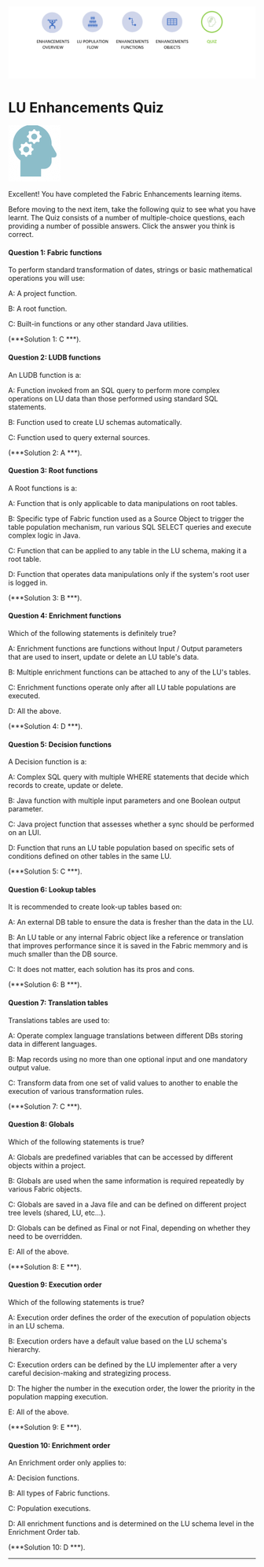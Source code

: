 ![](/academy/Training_Level_1/05_LU_Enhancements/images/EnhancementQuizState.PNG) 

# LU Enhancements Quiz

![](/academy/Training_Level_1/03_fabric_basic_LU/images/Quiz.png) 



Excellent! 
You have completed the Fabric Enhancements learning items.


Before moving to the next item, take the following quiz to see what you have learnt. The Quiz consists of a number of multiple-choice questions, each providing a number of possible answers. Click the answer you think is correct. 



#### Question 1: Fabric functions

To perform standard transformation of dates, strings or basic mathematical operations you will use:

A: A project function.

B: A root function. 

C: Built-in functions or any other standard Java utilities.

(***Solution 1: C ***).



#### Question 2: LUDB functions

An LUDB function is a:

A: Function invoked from an SQL query to perform more complex operations on LU data than those performed using standard SQL statements.

B: Function used to create LU schemas automatically.

C: Function used to query external sources.

(***Solution 2: A ***).



#### Question 3: Root functions

A Root functions is a:

A: Function that is only applicable to data manipulations on root tables. 

B: Specific type of Fabric function used as a Source Object to trigger the table population mechanism, run various SQL SELECT 
   queries and execute complex logic in Java.

C: Function that can be applied to any table in the LU schema, making it a root table.

D: Function that operates data manipulations only if the system's root user is logged in.

(***Solution 3: B ***).



#### Question 4: Enrichment functions

Which of the following statements is definitely true?

A: Enrichment functions are functions without Input / Output parameters that are used to insert, update or delete an LU table's data.

B: Multiple enrichment functions can be attached to any of the LU's tables.

C: Enrichment functions operate only after all LU table populations are executed.

D: All the above.

(***Solution 4: D ***).



#### Question 5: Decision functions

A Decision function is a:

A: Complex SQL query with multiple WHERE statements that decide which records to create, update or delete.

B: Java function with multiple input parameters and one Boolean output parameter.

C: Java project function that assesses whether a sync should be performed on an LUI.

D: Function that runs an LU table population based on specific sets of conditions defined on other tables in the same LU.

(***Solution 5: C ***).



#### Question 6: Lookup tables

It is recommended to create look-up tables based on: 

A: An external DB table to ensure the data is fresher than the data in the LU.

B: An LU table or any internal Fabric object like a reference or translation that improves performance since it is 
   saved in the Fabric memmory and is much smaller than the DB source.

C: It does not matter, each solution has its pros and cons.

(***Solution 6: B ***).



#### Question 7: Translation tables

Translations tables are used to:

A: Operate complex language translations between different DBs storing data in different languages.

B: Map records using no more than one optional input and one mandatory output value.

C: Transform data from one set of valid values to another to enable the execution of various transformation rules.

(***Solution 7: C ***).



#### Question 8: Globals

Which of the following statements is true?

A: Globals are predefined variables that can be accessed by different objects within a project.

B: Globals are used when the same information is required repeatedly by various Fabric objects.

C: Globals are saved in a Java file and can be defined on different project tree levels (shared, LU, etc...).

D: Globals can be defined as Final or not Final, depending on whether they need to be overridden.

E: All of the above.

(***Solution 8: E ***).



#### Question 9: Execution order

Which of the following statements is true?

A: Execution order defines the order of the execution of population objects in an LU schema.

B: Execution orders have a default value based on the LU schema's hierarchy.

C: Execution orders can be defined by the LU implementer after a very careful decision-making and strategizing process.

D: The higher the number in the execution order, the lower the priority in the population mapping execution.

E: All of the above.

(***Solution 9: E ***).



#### Question 10: Enrichment order

An Enrichment order only applies to:

A: Decision functions.

B: All types of Fabric functions.

C: Population executions.

D: All enrichment functions and is determined on the LU schema level in the Enrichment Order tab. 

(***Solution 10: D ***).



------
